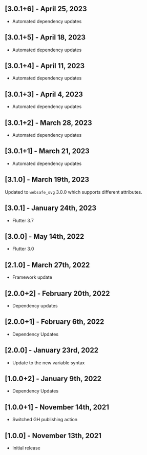 ## [3.0.1+6] - April 25, 2023

* Automated dependency updates


## [3.0.1+5] - April 18, 2023

* Automated dependency updates


## [3.0.1+4] - April 11, 2023

* Automated dependency updates


## [3.0.1+3] - April 4, 2023

* Automated dependency updates


## [3.0.1+2] - March 28, 2023

* Automated dependency updates


## [3.0.1+1] - March 21, 2023

* Automated dependency updates


## [3.1.0] - March 19th, 2023

Updated to `websafe_svg` 3.0.0 which supports different attributes.


## [3.0.1] - January 24th, 2023

* Flutter 3.7


## [3.0.0] - May 14th, 2022

* Flutter 3.0


## [2.1.0] - March 27th, 2022

* Framework update


## [2.0.0+2] - February 20th, 2022

* Dependency updates


## [2.0.0+1] - February 6th, 2022

* Dependency Updates


## [2.0.0] - January 23rd, 2022

* Update to the new variable syntax


## [1.0.0+2] - January 9th, 2022

* Dependency Updates


## [1.0.0+1] - November 14th, 2021

* Switched GH publishing action


## [1.0.0] - November 13th, 2021

* Initial release






